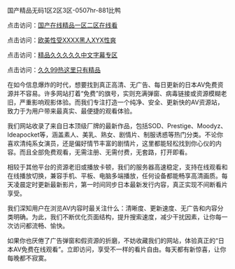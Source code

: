 国产精品无码1区2区3区-0507hr-881比鸭

点击访问：<a href="https://gda-c7m.pages.dev/">国产在线精品一区二区在线看</a>

点击访问：<a href="https://rtj-3zo.pages.dev/">欧美性受XXXX黑人XYX性爽</a>

点击访问：<a href="https://gfd-5xg.pages.dev/">精品久久久久久中文字幕专区</a>

点击访问：<a href="https://fdhf-454.pages.dev/">久久99热这里只有精品</a>

在如今信息爆炸的时代，想要找到真正高清、无广告、每日更新的日本AV免费资源并不容易。许多网站打着“免费”的旗号，实则充满弹窗、病毒链接或资源模糊老旧，严重影响观影体验。而我们专注打造一个纯净、安全、更新快的AV资源站，致力于为用户带来最真实、最便捷的观看体验。

我们网站收录了来自日本顶级厂牌的最新作品，包括SOD、Prestige、Moodyz、Ideapocket等，涵盖素人、美乳、熟女、剧情片、制服诱惑等热门分类。不论你喜欢清纯系女演员，还是偏好情节丰富的剧情片，这里都能轻松找到你心仪的内容。而且全部免费观看，无需注册、无需付费，无套路，打开即看。

相较于其他平台的资源老旧或播放卡顿，我们的服务器高速稳定，支持在线观看和在线播放切换，兼容手机、平板、电脑多端播放，任何设备都能畅享高清画质。每天凌晨定时更新最新影片，第一时间同步日本最新发行内容，真正实现不间断看片享受。

我们深知用户在浏览AV内容时最关注什么：清晰度、更新速度、无广告和内容分类明确。为此，我们不断优化页面结构，提升搜索速度，减少干扰因素，让你每一次访问都流畅、愉快。

如果你也厌倦了广告弹窗和假资源的折磨，不妨收藏我们的网站，体验真正的“日本AV免费在线观看”。立即访问，享受不一样的看片自由。每天都有新惊喜，让你每晚都不寂寞。


<span style="display:none;">[Canonical link ( https://github.com/vk20250705/628453 ）</span>
